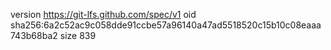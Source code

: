 version https://git-lfs.github.com/spec/v1
oid sha256:6a2c52ac9c058dde91ccbe57a96140a47ad5518520c15b10c08eaaa743b68ba2
size 839
